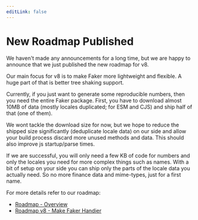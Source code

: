 ```yaml
---
editLink: false
---
```


# New Roadmap Published

We haven't made any announcements for a long time, but we are happy to announce that we just published the new roadmap for v8.

Our main focus for v8 is to make Faker more lightweight and flexible.
A huge part of that is better tree shaking support.

Currently, if you just want to generate some reproducible numbers, then you need the entire Faker package.
First, you have to download almost 10MB of data (mostly locales duplicated; for ESM and CJS) and ship half of that (one of them).

We wont tackle the download size for now,
but we hope to reduce the shipped size significantly (deduplicate locale data) on our side and allow your build process discard more unused methods and data.
This should also improve js startup/parse times.

If we are successful, you will only need a few KB of code for numbers and only the locales you need for more complex things such as names.
With a bit of setup on your side you can ship only the parts of the locale data you actually need.
So no more finance data and mime-types, just for a first name.

For more details refer to our roadmap:

- [Roadmap - Overview](../roadmap/index.html)
- [Roadmap v8 - Make Faker Handier](../roadmap/v8.html)
